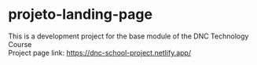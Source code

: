 # projeto-landing-page
This is a development project for the  base module of the DNC Technology Course <br>
Project page link: https://dnc-school-project.netlify.app/
